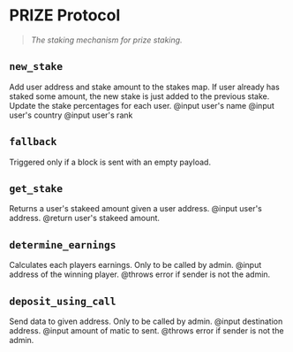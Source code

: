 # PRIZE Protocol
> *The staking mechanism for prize staking.*

## `new_stake`
Add user address and stake amount to the stakes map.
If user already has staked some amount, the new stake is just added to the previous stake.
Update the stake percentages for each user.
@input user's name
@input user's country
@input user's rank

## `fallback`
Triggered only if a block is sent with an empty payload.

## `get_stake`
Returns a user's stakeed amount given a user address.
@input user's address.
@return user's stakeed amount.

## `determine_earnings`
Calculates each players earnings.
Only to be called by admin.
@input address of the winning player.
@throws error if sender is not the admin.

## `deposit_using_call`
Send data to given address.
Only to be called by admin.
@input destination address.
@input amount of matic to sent.
@throws error if sender is not the admin.
